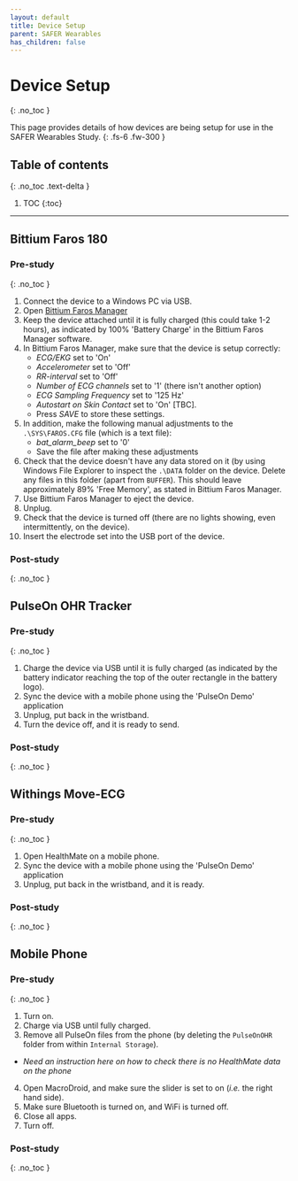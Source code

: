```yaml
---
layout: default
title: Device Setup
parent: SAFER Wearables
has_children: false
---
```


# Device Setup
{: .no_toc }

This page provides details of how devices are being setup for use in the SAFER Wearables Study.
{: .fs-6 .fw-300 }

## Table of contents
{: .no_toc .text-delta }

1. TOC
{:toc}

---

## Bittium Faros 180

### Pre-study
{: .no_toc }

1. Connect the device to a Windows PC via USB.
2. Open [Bittium Faros Manager](https://www.bittium.com/medical/support)
3. Keep the device attached until it is fully charged (this could take 1-2 hours), as indicated by 100&#37; 'Battery Charge' in the Bittium Faros Manager software.
4. In Bittium Faros Manager, make sure that the device is setup correctly:
   - _ECG/EKG_ set to 'On'
   - _Accelerometer_ set to 'Off'
   - _RR-interval_ set to 'Off'
   - _Number of ECG channels_ set to '1' (there isn't another option)
   - _ECG Sampling Frequency_ set to '125 Hz'
   - _Autostart on Skin Contact_ set to 'On' [TBC].
   - Press _SAVE_ to store these settings.
5. In addition, make the following manual adjustments to the `.\SYS\FAROS.CFG` file (which is a text file):
   - _bat_alarm_beep_ set to '0'
   - Save the file after making these adjustments
6. Check that the device doesn't have any data stored on it (by using Windows File Explorer to inspect the `.\DATA` folder on the device. Delete any files in this folder (apart from `BUFFER`). This should leave approximately 89&#37; 'Free Memory', as stated in Bittium Faros Manager.
7. Use Bittium Faros Manager to eject the device.
8. Unplug.
9. Check that the device is turned off (there are no lights showing, even intermittently, on the device).
10. Insert the electrode set into the USB port of the device.

### Post-study
{: .no_toc }


## PulseOn OHR Tracker

### Pre-study
{: .no_toc }

1. Charge the device via USB until it is fully charged (as indicated by the battery indicator reaching the top of the outer rectangle in the battery logo).
2. Sync the device with a mobile phone using the 'PulseOn Demo' application
3. Unplug, put back in the wristband.
4. Turn the device off, and it is ready to send.

### Post-study
{: .no_toc }


## Withings Move-ECG

### Pre-study
{: .no_toc }

1. Open HealthMate on a mobile phone.
2. Sync the device with a mobile phone using the 'PulseOn Demo' application
3. Unplug, put back in the wristband, and it is ready.

### Post-study
{: .no_toc }



## Mobile Phone

### Pre-study
{: .no_toc }

1. Turn on.
2. Charge via USB until fully charged.
3. Remove all PulseOn files from the phone (by deleting the `PulseOnOHR` folder from within `Internal Storage`).
- _Need an instruction here on how to check there is no HealthMate data on the phone_
4. Open MacroDroid, and make sure the slider is set to on (_i.e._ the right hand side).
5. Make sure Bluetooth is turned on, and WiFi is turned off.
3. Close all apps.
4. Turn off.

### Post-study
{: .no_toc }
